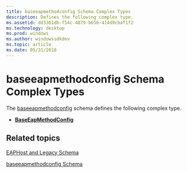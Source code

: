 ```yaml
---
title: baseeapmethodconfig Schema Complex Types
description: Defines the following complex type.
ms.assetid: dd3361db-f54c-4879-b656-414d9cbaf1f2
ms.technology: desktop
ms.prod: windows
ms.author: windowssdkdev
ms.topic: article
ms.date: 05/31/2018
---
```


# baseeapmethodconfig Schema Complex Types

The [baseeapmethodconfig](baseeapmethodconfigschema-schema.md) schema defines the following complex type.

-   [**BaseEapMethodConfig**](baseeapmethodconfigschema-baseeapmethodconfig-complextype.md)

## Related topics

<dl> <dt>

[EAPHost and Legacy Schema](eaphost-schemas.md)
</dt> <dt>

[baseeapmethodconfig Schema](baseeapmethodconfigschema-schema.md)
</dt> </dl>

 

 




